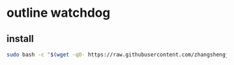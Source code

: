 
# outline watchdog

## install

```bash
sudo bash -c "$(wget -qO- https://raw.githubusercontent.com/zhangshengjie/outline-watchdog/main/install.sh)" --zoneid "xx" --hostname "xx" --access_key_id "xx" --secret_access_key "xx"
```
